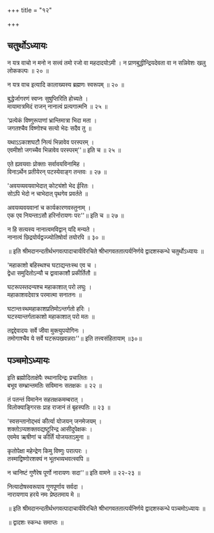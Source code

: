+++
title = "१२"

+++

## चतुर्थोऽध्यायः

न यत्र वाचो न मनो न सत्त्वं तमो रजो वा महदादयोऽमी । न प्राणबुद्धीन्द्रियदेवता वा न सन्निवेशः खलु लोककल्पः ॥ २० ॥

न यत्र वाच इत्यादि कालाख्यस्य ब्रह्मणः स्वरूपम् ॥ २० ॥

बुद्धेर्जागरणं स्वप्नः सुषुप्तिरिति होच्यते ।  
मायामात्रमिदं राजन् नानात्वं प्रत्यगात्मनि ॥ २५ ॥

'प्रत्येकं विष्णुरूपाणां भ्रान्तिमात्रा भिदा मता ।  
जगतश्चैव विष्णोश्च सत्यो भेदः सदैव तु ॥

यथाऽऽकाशघटौ नित्यं भिन्नावेव परस्परम् ।  
एवमीशो जगच्चैव भिन्नावेव परस्परम्''॥ इति च ॥ २५ ॥

एते ह्यवयवाः प्रोक्ताः सर्वावयविनामिह ।  
विनाऽर्थेन प्रतीयेरन् पटस्येवाङ्ग तन्तवः ॥ २७ ॥

'अवयव्यवयवाभेदात् कोट्यंशो भेद ईरितः ।  
सोऽपि भेदो न चाभेदात् पृथगेव प्रवर्तते ॥

अवयव्यवयवानां च कार्यकारणवस्तुनाम् ।  
एक एव नियन्ताऽसौ हरिर्नारायणः परः''॥ इति च ॥ २७ ॥

न हि सत्यस्य नानात्वमविद्वान् यदि मन्यते ।  
नानात्वं छिद्रयोर्यद्वज्ज्योतिषोर्वा तयोरपि ॥ ३० ॥

॥ इति श्रीमदानन्दतीर्थभगवत्पादाचार्यविरचिते श्रीभागवततात्पर्यनिर्णये द्वादशस्कन्धे चतुर्थोऽध्यायः ॥

'महाकाशो बहिस्थश्च घटाद्यन्तःस्थ एव च ।  
द्वेधा समुदितोऽन्यौ च द्वावाकाशौ प्रकीर्तितौ ॥

घटरूपस्तदन्यश्च महाकाशात् परो लघुः ।  
महाकाशवदेवात्र परमात्मा सनातनः ॥

घटान्तःस्थमहाकाशप्रतिमोऽन्तर्गतो हरिः ।  
घटस्यान्तर्गताकाशो महाकाशात् परो मतः ॥

तद्वद्देवादयः सर्वे जीवा मुक्त्युपयोगिनः ।  
तमोगाश्चैव ये सर्वे घटरूपखवन्नराः''॥ इति तत्त्वसंहितायाम् ॥३०॥

## पञ्चमोऽध्यायः

इति ब्रह्मोदिताक्षेपैः स्थानादिन्द्रः प्रचालितः ।  
बभूव सम्भ्रान्तमतिः सविमानः सतक्षकः ॥ २२ ॥

तं पतन्तं विमानेन सहतक्षकमम्बरात् ।  
विलोक्याङ्गिरसः प्राह राजानं तं बृहस्पतिः ॥ २३ ॥

'स्वसन्तानोद्भवं कीर्त्या योजयन् जनमेजयम् ।  
शक्तोऽप्यशक्तवद्यष्टुरिन्द्र आसीदुपेक्षकः ।  
एवमेव ऋषीणां च कीर्तिं योजयताऽमुना ॥

कृतोपेक्षा महेन्द्रेण किमु विष्णुः परात्परः ।  
तस्माद्विष्णोरशक्यं न भूतभव्यभवत्स्वपि ॥

न चानिष्टं गुणैरेष पूर्णो नारायणः सदा''॥ इति वामने ॥ २२-२३ ॥

नित्यादोषस्वरूपाय गुणपूर्णाय सर्वदा ।  
नारायणाय हरये नमः प्रेष्ठतमाय मे ॥

॥ इति श्रीमदानन्दतीर्थभगवत्पादाचार्यविरचिते श्रीभागवततात्पर्यनिर्णये द्वादशस्कन्धे पञ्चमोऽध्यायः ॥

॥ द्वादशः स्कन्धः समाप्तः ॥